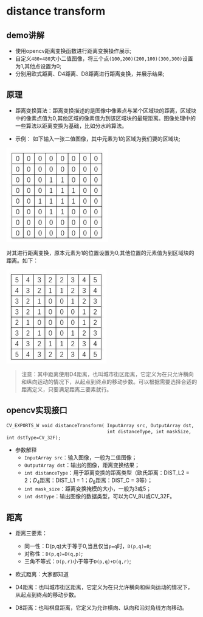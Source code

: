 # distance transform
## demo讲解
- 使用opencv距离变换函数进行距离变换操作展示;
- 自定义`480×480`大小二值图像，将三个点`(100,200)(200,100)(300,300)`设置为1,其他点设置为0;
- 分别用欧式距离、D4距离、D8距离进行距离变换，并展示结果;

## 原理
- 距离变换算法：距离变换描述的是图像中像素点与某个区域块的距离，区域块中的像素点值为0,其他区域的像素值为到该区域块的最短距离。图像处理中的一些算法以距离变换为基础，比如分水岭算法。

- 示例：
如下输入一张二值图像，其中元素为1的区域为我们要的区域块;

![input image](1.jpg)

对其进行距离变换，原本元素为1的位置设置为0,其他位置的元素值为到区域块的距离。如下：

![output image](2.jpg)

> 注意：其中距离使用D4距离，也叫城市街区距离，它定义为在只允许横向和纵向运动的情况下，从起点到终点的移动步数。可以根据需要选择合适的距离定义，只要满足距离三要素就行。

## opencv实现接口
```
CV_EXPORTS_W void distanceTransform( InputArray src, OutputArray dst,
                                     int distanceType, int maskSize, int dstType=CV_32F);
```
- 参数解释
    - `InputArray src`：输入图像，一般为二值图像；
    - `OutputArray dst`：输出的图像，距离变换结果；
    - `int distanceType`：用于距离变换的距离类型（欧氏距离：DIST_L2 = 2；$D_4$距离：DIST_L1 = 1；$D_8$距离：DIST_C = 3等）；
    - `int mask_size`：距离变换掩模的大小，一般为3或5；
    - `int dstType`：输出图像的数据类型，可以为CV_8U或CV_32F。

## 距离
- 距离三要素：
    - 同一性：D(p,q)大于等于0,当且仅当`p=q`时，`D(p,q)=0`;
    - 对称性：`D(p,q)=D(q,p)`;
    - 三角不等式：`D(p,r)`小于等于`D(p,q)+D(q,r)`;

- 欧式距离：大家都知道

- D4距离：也叫城市街区距离，它定义为在只允许横向和纵向运动的情况下，从起点到终点的移动步数。

- D8距离：也叫棋盘距离，它定义为允许横向、纵向和沿对角线方向移动。
